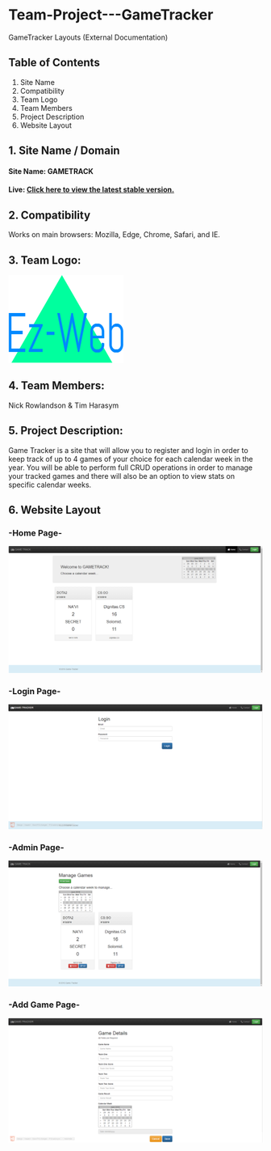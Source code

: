 # Team-Project---GameTracker
GameTracker Layouts (External Documentation)

## Table of Contents
  1. Site Name
  2. Compatibility
  3. Team Logo
  4. Team Members
  5. Project Description
  6. Website Layout


## 1. Site Name / Domain
#### Site Name: GAMETRACK
#### Live:  [Click here to view the latest stable version.](http://game-track.azurewebsites.net/Default.aspx)

## 2. Compatibility
Works on main browsers: Mozilla, Edge, Chrome, Safari, and IE.

## 3. Team Logo:
![alt tag](https://github.com/NickRowlandson/Team-Project---GameTracker/blob/master/layout-images/TeamLogo.png)

## 4. Team Members:
Nick Rowlandson & Tim Harasym

## 5. Project Description:
Game Tracker is a site that will allow you to register and login in order to keep track of up to 4 games of your choice for each calendar week in the year. You will be able to perform full CRUD operations in order to manage your tracked games and there will also be an option to view stats on specific calendar weeks.

## 6. Website Layout
### -Home Page-
![alt tag](https://github.com/NickRowlandson/Team-Project---GameTracker/blob/master/layout-images/mainpage.PNG)

### -Login Page-
![alt tag](https://github.com/NickRowlandson/Team-Project---GameTracker/blob/master/layout-images/LoginPage.PNG)

### -Admin Page-
![alt tag](https://github.com/NickRowlandson/Team-Project---GameTracker/blob/master/layout-images/managepage.PNG)

### -Add Game Page-
![alt tag](https://github.com/NickRowlandson/Team-Project---GameTracker/blob/master/layout-images/AddGame.PNG)

